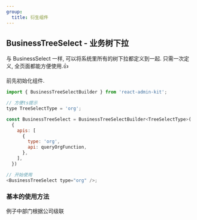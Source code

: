 ```yaml
---
group:
  title: 衍生组件
---
```


## BusinessTreeSelect - 业务树下拉

与 BusinessSelect 一样, 可以将系统里所有的树下拉都定义到一起. 只需一次定义, 全页面都能方便使用.👍

前先初始化组件.

```js
import { BusinessTreeSelectBuilder } from 'react-admin-kit';

// 方便ts提示
type TreeSelectType = 'org';

const BusinessTreeSelect = BusinessTreeSelectBuilder<TreeSelectType>(
  {
    apis: [
      {
        type: 'org',
        api: queryOrgFunction,
      },
    ],
  })

// 开始使用
<BusinessTreeSelect type="org" />;
```

### 基本的使用方法

例子中部门根据公司级联

<code src="./basic/index.tsx"></code>
